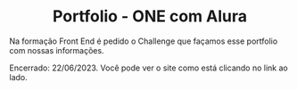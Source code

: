 <h1 align="center">Portfolio - ONE com Alura</h1>

Na formação Front End é pedido o Challenge que façamos esse portfolio com nossas informações.

Encerrado: 22/06/2023.
Você pode ver o site como está clicando no link ao lado.